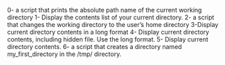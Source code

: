 0- a script that prints the absolute path name of the current working directory
1- Display the contents list of your current directory.
2- a script that changes the working directory to the user’s home directory
3-Display current directory contents in a long format
4- Display current directory contents, including hidden file. Use the long format.
5- Display current directory contents.
6-  a script that creates a directory named my_first_directory in the /tmp/ directory.
